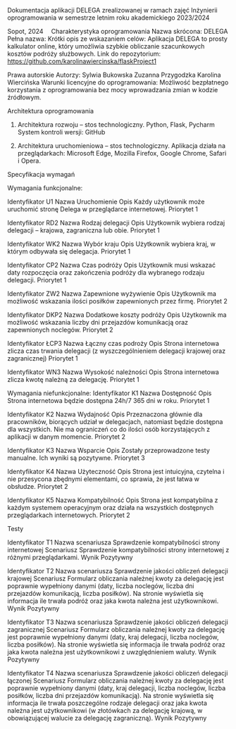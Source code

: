 Dokumentacja aplikacji DELEGA 
zrealizowanej w ramach zajęć 
Inżynierii oprogramowania 
w semestrze letnim roku akademickiego 
2023/2024



Sopot, 2024 
Charakterystyka oprogramowania
Nazwa skrócona: DELEGA
Pełna nazwa:
Krótki opis ze wskazaniem celów: Aplikacja DELEGA to prosty kalkulator online, który umożliwia szybkie obliczanie szacunkowych kosztów podróży służbowych.
Link do repozytorium: https://github.com/karolinawiercinska/flaskProject1

Prawa autorskie
Autorzy:
Sylwia Bukowska
Zuzanna Przygodzka
Karolina Wiercińska
Warunki licencyjne do oprogramowania:
Możliwość bezpłatnego korzystania z oprogramowania bez mocy
wprowadzania zmian w kodzie źródłowym.

Architektura oprogramowania
1.	Architektura rozwoju – stos technologiczny.
Python, Flask, Pycharm
System kontroli wersji: GitHub

2.	Architektura uruchomieniowa – stos technologiczny.
Aplikacja działa na przeglądarkach: Microsoft Edge, Mozilla Firefox, Google Chrome, Safari i Opera. 







Specyfikacja wymagań

Wymagania funkcjonalne:

Identyfikator	U1
Nazwa	Uruchomienie
Opis	Każdy użytkownik może uruchomić stronę Delega w przeglądarce internetowej.
Priorytet	1

Identyfikator	RD2
Nazwa	Rodzaj delegacji
Opis	Użytkownik wybiera rodzaj delegacji – krajowa, zagraniczna lub obie.
Priorytet	1

Identyfikator	WK2
Nazwa	Wybór kraju
Opis	Użytkownik wybiera kraj, w którym odbywała się delegacja.
Priorytet	1

Identyfikator	CP2
Nazwa	Czas podróży
Opis	Użytkownik musi wskazać daty rozpoczęcia oraz zakończenia podróży dla wybranego rodzaju delegacji.
Priorytet	1

Identyfikator	ZW2
Nazwa	Zapewnione wyżywienie
Opis	Użytkownik ma możliwość wskazania ilości posiłków zapewnionych przez firmę.
Priorytet	2

Identyfikator	DKP2
Nazwa	Dodatkowe koszty podróży
Opis	Użytkownik ma możliwość wskazania liczby dni przejazdów komunikacją oraz zapewnionych noclegów.
Priorytet	2


Identyfikator	ŁCP3
Nazwa	Łączny czas podroży
Opis	Strona internetowa zlicza czas trwania delegacji (z wyszczególnieniem delegacji krajowej oraz zagranicznej)
Priorytet	1

Identyfikator	WN3
Nazwa	Wysokość należności
Opis	Strona internetowa zlicza kwotę należną za delegację.
Priorytet	1


Wymagania niefunkcjonalne:
Identyfikator	K1
Nazwa	Dostępność
Opis	Strona internetowa będzie dostępna 24h/7 365 dni w roku.
Priorytet	1

Identyfikator	K2
Nazwa	Wydajność
Opis	Przeznaczona głównie dla pracowników, biorących udział w delegacjach, natomiast będzie dostępna dla wszystkich. Nie ma ograniczeń co do
ilości osób korzystających z aplikacji w danym momencie.
Priorytet	2

Identyfikator	K3
Nazwa	Wsparcie
Opis	Zostały przeprowadzone testy manualne. Ich wyniki są pozytywne. 
Priorytet	3

Identyfikator	K4
Nazwa	Użyteczność
Opis	Strona jest intuicyjna, czytelna i nie przesycona zbędnymi
elementami, co sprawia, że jest łatwa w obsłudze.
Priorytet	2

Identyfikator	K5
Nazwa	Kompatybilność
Opis	Strona jest kompatybilna z każdym systemem operacyjnym oraz działa na wszystkich dostępnych przeglądarkach internetowych.
Priorytet	2

Testy

Identyfikator	T1
Nazwa scenariusza	Sprawdzenie kompatybilności strony internetowej
Scenariusz	Sprawdzenie kompatybilności strony internetowej z różnymi przeglądarkami.
Wynik	Pozytywny

Identyfikator	T2
Nazwa scenariusza	Sprawdzenie jakości obliczeń delegacji krajowej
Scenariusz	Formularz obliczania należnej kwoty za delegację jest poprawnie wypełniony danymi (daty, liczba noclegów, liczba dni przejazdów komunikacją, liczba posiłków). Na stronie wyświetla się informacja ile trwała podróż oraz jaka kwota należna jest użytkownikowi.
Wynik	Pozytywny

Identyfikator	T3
Nazwa scenariusza	Sprawdzenie jakości obliczeń delegacji zagranicznej
Scenariusz	Formularz obliczania należnej kwoty za delegację jest poprawnie wypełniony danymi (daty, kraj delegacji,  liczba noclegów, liczba posiłków). Na stronie wyświetla się informacja ile trwała podróż oraz jaka kwota należna jest użytkownikowi z uwzględnieniem waluty.
Wynik	Pozytywny

Identyfikator	T4
Nazwa scenariusza	Sprawdzenie jakości obliczeń delegacji łączonej
Scenariusz	Formularz obliczania należnej kwoty za delegację jest poprawnie wypełniony danymi (daty, kraj delegacji, liczba noclegów, liczba posiłków, liczba dni przejazdów komunikacją). Na stronie wyświetla się informacja ile trwała poszczególne rodzaje delegacji oraz jaka kwota należna jest użytkownikowi (w złotówkach za delegację krajową, w obowiązującej walucie za delegację zagraniczną).
Wynik	Pozytywny

